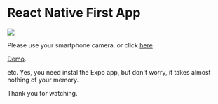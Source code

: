 # React Native First App

<image src='https://qr.expo.dev/expo-go?owner=superivaan&slug=react-native-first-app&releaseChannel=default&host=exp.host'/>

Please use your smartphone camera.
or click [here](exp://exp.host/@superivaan/react-native-first-app?release-channel=default)

[Demo](https://johnnychikabila.github.io/recipes-project/).

etc. Yes, you need instal the Expo app, but don't worry, it takes almost nothing of your memory. 


Thank you for watching.
